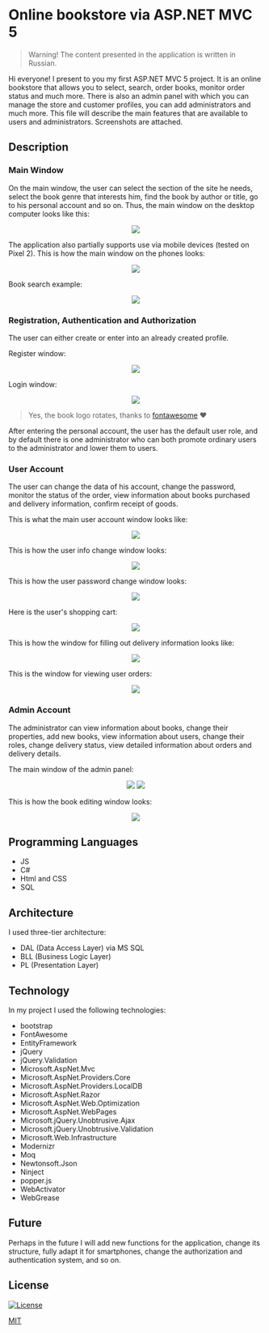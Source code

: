 # Online bookstore via **ASP.NET MVC 5**
> Warning! The content presented in the application is written in Russian.

Hi everyone! I present to you my first ASP.NET MVC 5 project.
It is an online bookstore that allows you to select, search, order books, monitor order status and much more.
There is also an admin panel with which you can manage the store and customer profiles, you can add administrators and much more.
This file will describe the main features that are available to users and administrators. Screenshots are attached.
## Description
### Main Window
On the main window, the user can select the section of the site he needs, select the book genre that interests him,
find the book by author or title, go to his personal account and so on. Thus, the main window on the desktop computer looks like this:

<p align="center">
<img src="https://github.com/hokage-mlg/BookStoreMVC5/blob/master/Screenshots/MainWindow.png">
</p>

The application also partially supports use via mobile devices (tested on Pixel 2). This is how the main window on the phones looks:

<p align="center">
<img src="https://github.com/hokage-mlg/BookStoreMVC5/blob/master/Screenshots/MainWindowMobile.png">
</p>

Book search example:

<p align="center">
<img src="https://github.com/hokage-mlg/BookStoreMVC5/blob/master/Screenshots/Search.png">
</p>

### Registration, Authentication and Authorization

The user can either create or enter into an already created profile.

Register window:

<p align="center">
<img src="https://github.com/hokage-mlg/BookStoreMVC5/blob/master/Screenshots/Register.png">
</p>

Login window:

<p align="center">
<img src="https://github.com/hokage-mlg/BookStoreMVC5/blob/master/Screenshots/Login.png">
</p>

>Yes, the book logo rotates, thanks to <a href="https://fontawesome.com/">fontawesome</a> ❤️

After entering the personal account, the user has the default user role, 
and by default there is one administrator who can both promote ordinary users to the administrator and lower them to users.

### User Account

The user can change the data of his account, change the password, monitor the status of the order, view information about books purchased and delivery information, confirm receipt of goods.

This is what the main user account window looks like:

<p align="center">
<img src="https://github.com/hokage-mlg/BookStoreMVC5/blob/master/Screenshots/Profile.png">
</p>

This is how the user info change window looks:

<p align="center">
<img src="https://github.com/hokage-mlg/BookStoreMVC5/blob/master/Screenshots/EditProfile.png">
</p>

This is how the user password change window looks:

<p align="center">
<img src="https://github.com/hokage-mlg/BookStoreMVC5/blob/master/Screenshots/EditPassword.png">
</p>

Here is the user's shopping cart:

<p align="center">
<img src="https://github.com/hokage-mlg/BookStoreMVC5/blob/master/Screenshots/Cart.png">
</p>

This is how the window for filling out delivery information looks like:

<p align="center">
<img src="https://github.com/hokage-mlg/BookStoreMVC5/blob/master/Screenshots/EditDeliveryInfo.png">
</p>

This is the window for viewing user orders:

<p align="center">
<img src="https://github.com/hokage-mlg/BookStoreMVC5/blob/master/Screenshots/OrderList.png">
</p>

### Admin Account

The administrator can view information about books, change their properties, add new books, view information about users, change their roles, change delivery status, view detailed information about orders and delivery details.

The main window of the admin panel:

<p align="center">
<img src="https://github.com/hokage-mlg/BookStoreMVC5/blob/master/Screenshots/AdminPanel1.png">
<img src="https://github.com/hokage-mlg/BookStoreMVC5/blob/master/Screenshots/AdminPanel2.png">
</p>

This is how the book editing window looks:

<p align="center">
<img src="https://github.com/hokage-mlg/BookStoreMVC5/blob/master/Screenshots/EditBook.png">
</p>

## Programming Languages
- JS
- C#
- Html and CSS
- SQL

## Architecture

I used three-tier architecture:
- DAL (Data Access Layer) via MS SQL
- BLL (Business Logic Layer)
- PL (Presentation Layer)

## Technology

In my project I used the following technologies:
- bootstrap
- FontAwesome
- EntityFramework
- jQuery
- jQuery.Validation
- Microsoft.AspNet.Mvc
- Microsoft.AspNet.Providers.Core
- Microsoft.AspNet.Providers.LocalDB
- Microsoft.AspNet.Razor
- Microsoft.AspNet.Web.Optimization
- Microsoft.AspNet.WebPages
- Microsoft.jQuery.Unobtrusive.Ajax
- Microsoft.jQuery.Unobtrusive.Validation
- Microsoft.Web.Infrastructure
- Modernizr
- Moq
- Newtonsoft.Json
- Ninject
- popper.js
- WebActivator
- WebGrease

## Future
Perhaps in the future I will add new functions for the application, change its structure, fully adapt it for smartphones, change the authorization and authentication system, and so on.

## License

[![License](http://img.shields.io/:license-mit-blue.svg?style=flat-square)](http://badges.mit-license.org)

[MIT](https://choosealicense.com/licenses/mit/)
